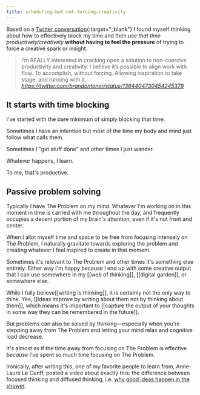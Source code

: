 ```yaml
---
title: scheduling—but not forcing—creativity
---
```

Based on a [Twitter conversation](https://twitter.com/brandontoner/status/1364404730454245379){:target="_blank"} I found myself thinking about how to effectively block my time and then _use that time productively/creatively_ **without having to feel the pressure** of trying to force a creative spark or insight.


<blockquote class="quoteback" darkmode="" data-title="Brandon%20Toner%20%F0%9F%8C%B1%20on%20Twitter" data-author="" cite="https://twitter.com/brandontoner/status/1364404730454245379">
I’m REALLY interested in cracking open a solution to non-coercive productivity and creativity. 
I believe it’s possible to align work with flow. To accomplish, without forcing. Allowing inspiration to take stage, and running with it.
<footer><cite> <a href="https://twitter.com/brandontoner/status/1364404730454245379">https://twitter.com/brandontoner/status/1364404730454245379</a></cite></footer>
</blockquote><script note="" src="https://cdn.jsdelivr.net/gh/Blogger-Peer-Review/quotebacks@1/quoteback.js"></script>

## It starts with time blocking
I've started with the bare minimum of simply blocking that time.

Sometimes I have an intention but most of the time my body and mind just follow what calls them. 

Sometimes I "get stuff done" and other times I just wander. 

Whatever happens, I learn. 

To me, that's productive.

## Passive problem solving
Typically I have The Problem on my mind. Whatever I'm working on in this moment in time is carried with me throughout the day, and frequently occupies a decent portion of my brain's attention, even if it's not front and center.

When I allot myself time and space to be free from focusing intensely on The Problem, I naturally gravitate towards exploring the problem and creating whatever I feel inspired to create in that moment.

Sometimes it's relevant to The Problem and other times it's something else entirely. Either way I'm happy because I end up with some creative output that I can use somewhere in my [[web of thinking]], [[digital garden]], or somewhere else.

While I fully believe[[writing is thinking]], it is certainly not the only way to think. Yes, [[Ideas improve by writing about them not by thinking about them]], which means it's important to [[capture the output of your thoughts in some way they can be remembered in the future]].

But problems can also be solved by thinking—especially when you're stepping away from The Problem and letting your mind relax and cognitive load decrease.

It's almost as if the time away from focusing on The Problem is effective _because_ I've spent so much time focusing on The Problem.

Ironically, after writing this, one of my favorite people to learn from, Anne-Laure Le Cunff, posted a video about exactly this: the difference between focused thinking and diffused thinking, i.e. [why good ideas happen in the shower](https://www.youtube.com/watch?v=8wOgJ5NuMNY).